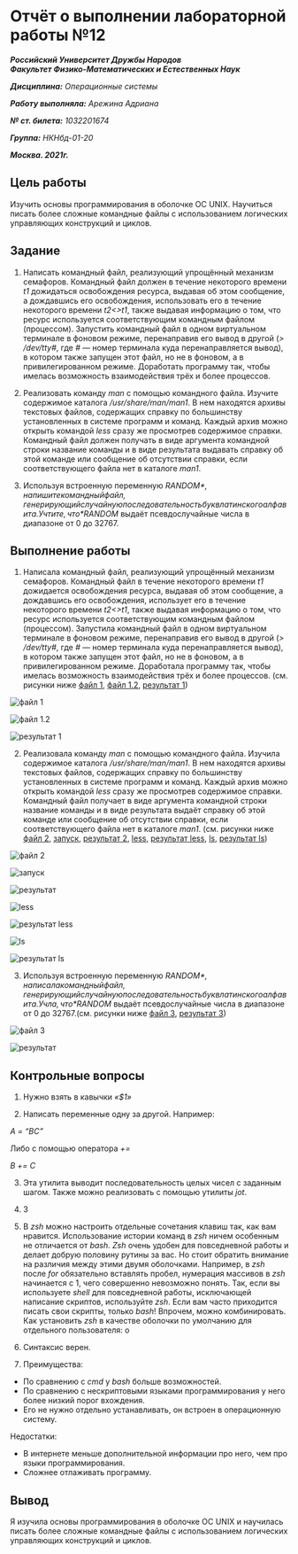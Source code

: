 # Отчёт о выполнении лабораторной работы №12

***Российский Университет Дружбы Народов***  
***Факультет Физико-Математических и Естественных Наук***

***Дисциплина:*** *Операционные системы*

***Работу выполняла:*** *Арежина Адриана*

***№ ст. билета:*** *1032201674*

***Группа:*** *НКНбд-01-20*

***Москва. 2021г.***

## Цель работы

Изучить основы программирования в оболочке ОС UNIX. Научиться писать более сложные командные файлы с использованием логических управляющих конструкций и циклов.

## Задание

1. Написать командный файл, реализующий упрощённый механизм семафоров. Командный файл должен в течение некоторого времени *t1* дожидаться освобождения ресурса, выдавая об этом сообщение, а дождавшись его освобождения, использовать его в течение некоторого времени *t2<>t1*, также выдавая информацию о том, что ресурс используется соответствующим командным файлом (процессом). Запустить командный файл в одном виртуальном терминале в фоновом
режиме, перенаправив его вывод в другой (*> /dev/tty#*, где *#* — номер терминала куда перенаправляется вывод), в котором также запущен этот файл, но не в фоновом, а в привилегированном режиме. Доработать программу так, чтобы имелась возможность взаимодействия трёх и более процессов.

2. Реализовать команду *man* с помощью командного файла. Изучите содержимое
каталога */usr/share/man/man1*. В нем находятся архивы текстовых файлов, содержащих справку по большинству установленных в системе программ и команд. Каждый архив можно открыть командой *less* сразу же просмотрев содержимое справки. Командный файл должен получать в виде аргумента командной строки название команды и в виде результата выдавать справку об этой команде или сообщение об отсутствии справки, если соответствующего файла нет в каталоге *man1*.

3. Используя встроенную переменную *$RANDOM*, напишите командный файл, генерирующий случайную последовательность букв латинского алфавита. Учтите, что *$RANDOM* выдаёт псевдослучайные числа в диапазоне от 0 до 32767.

## Выполнение работы

1. Написала командный файл, реализующий упрощённый механизм семафоров. Командный файл в течение некоторого времени *t1* дожидается освобождения ресурса, выдавая об этом сообщение, а дождавшись его освобождения, использует его в течение некоторого времени *t2<>t1*, также выдавая информацию о том, что ресурс используется соответствующим командным файлом (процессом). Запустила командный файл в одном виртуальном терминале в фоновом
режиме, перенаправив его вывод в другой (*> /dev/tty#*, где *#* — номер терминала куда перенаправляется вывод), в котором также запущен этот файл, но не в фоновом, а в привилегированном режиме. Доработала программу так, чтобы имелась возможность взаимодействия трёх и более процессов.
(см. рисунки ниже [файл 1](https://github.com/Adriana-Arezhina/Lab/blob/main/Lab13/pict/1.1.JPG), [файл 1.2](https://github.com/Adriana-Arezhina/Lab/blob/main/Lab13/pict/1.2.JPG), [результат 1](https://github.com/Adriana-Arezhina/Lab/blob/main/Lab13/pict/1.3.JPG))

![файл 1](https://github.com/Adriana-Arezhina/Lab/blob/main/Lab13/pict/1.1.JPG)

![файл 1.2](https://github.com/Adriana-Arezhina/Lab/blob/main/Lab13/pict/1.2.JPG)

![результат 1](https://github.com/Adriana-Arezhina/Lab/blob/main/Lab13/pict/1.3.JPG)

2. Реализовала команду *man* с помощью командного файла. Изучила содержимое
каталога */usr/share/man/man1*. В нем находятся архивы текстовых файлов, содержащих справку по большинству установленных в системе программ и команд. Каждый архив можно открыть командой *less* сразу же просмотрев содержимое справки. Командный файл получает в виде аргумента командной строки название команды и в виде результата выдаёт справку об этой команде или сообщение об отсутствии справки, если соответствующего файла нет в каталоге *man1*. (см. рисунки ниже [файл 2](https://github.com/Adriana-Arezhina/Lab/blob/main/Lab13/pict/2.1.JPG), [запуск](https://github.com/Adriana-Arezhina/Lab/blob/main/Lab13/pict/2.2.JPG), [результат 2](https://github.com/Adriana-Arezhina/Lab/blob/main/Lab13/pict/2.3.JPG), [less](https://github.com/Adriana-Arezhina/Lab/blob/main/Lab13/pict/2.4.JPG), [результат less](https://github.com/Adriana-Arezhina/Lab/blob/main/Lab13/pict/2.5.JPG), [ls](https://github.com/Adriana-Arezhina/Lab/blob/main/Lab13/pict/2.6.JPG), [результат ls](https://github.com/Adriana-Arezhina/Lab/blob/main/Lab13/pict/2.7.JPG))

![файл 2](https://github.com/Adriana-Arezhina/Lab/blob/main/Lab13/pict/2.1.JPG)

![запуск](https://github.com/Adriana-Arezhina/Lab/blob/main/Lab13/pict/2.2.JPG)

![результат](https://github.com/Adriana-Arezhina/Lab/blob/main/Lab13/pict/2.3.JPG)

![less](https://github.com/Adriana-Arezhina/Lab/blob/main/Lab13/pict/2.4.JPG)

![результат less](https://github.com/Adriana-Arezhina/Lab/blob/main/Lab13/pict/2.5.JPG)

![ls](https://github.com/Adriana-Arezhina/Lab/blob/main/Lab13/pict/2.6.JPG)

![результат ls](https://github.com/Adriana-Arezhina/Lab/blob/main/Lab13/pict/2.7.JPG)

3. Используя встроенную переменную *$RANDOM*, написала командный файл, генерирующий случайную последовательность букв латинского алфавита. Учла, что *$RANDOM* выдаёт псевдослучайные числа в диапазоне от 0 до 32767.(см. рисунки ниже [файл 3](https://github.com/Adriana-Arezhina/Lab/blob/main/Lab13/pict/3.1.JPG), [результат 3](https://github.com/Adriana-Arezhina/Lab/blob/main/Lab13/pict/3.2.JPG))

![файл 3](https://github.com/Adriana-Arezhina/Lab/blob/main/Lab13/pict/3.1.JPG)

![результат](https://github.com/Adriana-Arezhina/Lab/blob/main/Lab13/pict/3.2.JPG)

## Контрольные вопросы

1. Нужно взять в кавычки *«$1»*

2. Написать переменные одну за другой. Например:

*A = “$B$C”*

Либо с помощью оператора *+=*

*B += C*

3. Эта утилита выводит последовательность целых чисел с заданным шагом. Также можно реализовать с помощью утилиты *jot*.

4. 3

5. В *zsh* можно настроить отдельные сочетания клавиш так, как вам нравится. Использование
истории команд в *zsh* ничем особенным не отличается от *bash*.
*Zsh* очень удобен для повседневной работы и делает добрую половину рутины за вас. Но
стоит обратить внимание на различия между этими двумя оболочками. Например, в *zsh*
после *for* обязательно вставлять пробел, нумерация массивов в *zsh* начинается с 1, чего
совершенно невозможно понять. Так, если вы используете *shell* для повседневной работы,
исключающей написание скриптов, используйте *zsh*. Если вам часто приходится писать свои
скрипты, только *bash*! Впрочем, можно комбинировать. Как установить *zsh* в качестве
оболочки по умолчанию для отдельного пользователя: о

6. Синтаксис верен.

7. Преимущества:
- По сравнению с *cmd* у *bash* больше возможностей.
- По сравнению с нескриптовыми языками программирования у него более низкий порог вхождения.
- Его не нужно отдельно устанавливать, он встроен в операционную систему.

Недостатки:
- В интернете меньше дополнительной информации про него, чем про языки программирования.
- Сложнее отлаживать программу.

## Вывод

Я изучила основы программирования в оболочке ОС UNIX и научилась писать более сложные командные файлы с использованием логических управляющих конструкций и циклов.
